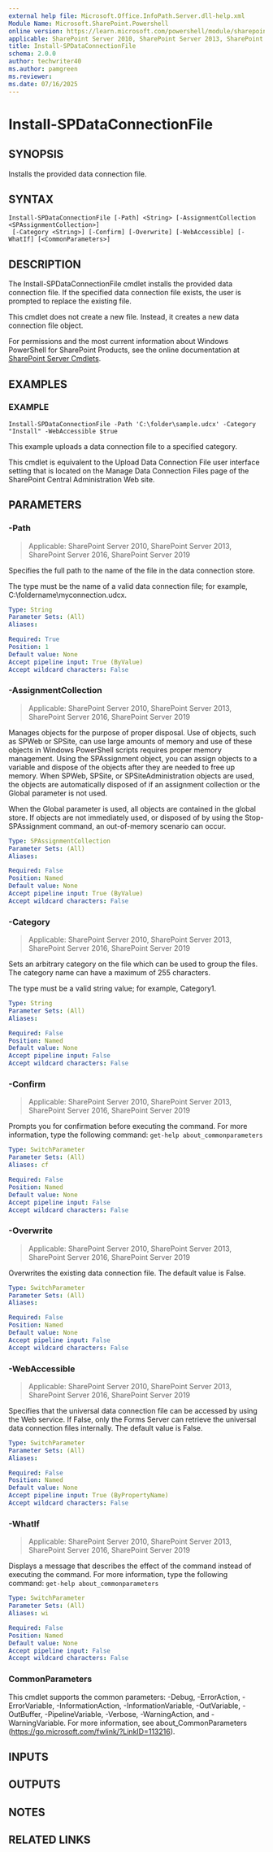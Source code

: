 ```yaml
---
external help file: Microsoft.Office.InfoPath.Server.dll-help.xml
Module Name: Microsoft.SharePoint.Powershell
online version: https://learn.microsoft.com/powershell/module/sharepoint-server/install-spdataconnectionfile
applicable: SharePoint Server 2010, SharePoint Server 2013, SharePoint Server 2016, SharePoint Server 2019
title: Install-SPDataConnectionFile
schema: 2.0.0
author: techwriter40
ms.author: pamgreen
ms.reviewer:
ms.date: 07/16/2025
---
```


# Install-SPDataConnectionFile

## SYNOPSIS
Installs the provided data connection file.

## SYNTAX

```
Install-SPDataConnectionFile [-Path] <String> [-AssignmentCollection <SPAssignmentCollection>]
 [-Category <String>] [-Confirm] [-Overwrite] [-WebAccessible] [-WhatIf] [<CommonParameters>]
```

## DESCRIPTION
The Install-SPDataConnectionFile cmdlet installs the provided data connection file.
If the specified data connection file exists, the user is prompted to replace the existing file.

This cmdlet does not create a new file.
Instead, it creates a new data connection file object.

For permissions and the most current information about Windows PowerShell for SharePoint Products, see the online documentation at [SharePoint Server Cmdlets](https://learn.microsoft.com/powershell/sharepoint/sharepoint-server/sharepoint-server-cmdlets).

## EXAMPLES

### EXAMPLE
```
Install-SPDataConnectionFile -Path 'C:\folder\sample.udcx' -Category "Install" -WebAccessible $true
```

This example uploads a data connection file to a specified category.

This cmdlet is equivalent to the Upload Data Connection File user interface setting that is located on the Manage Data Connection Files page of the SharePoint Central Administration Web site.

## PARAMETERS

### -Path

> Applicable: SharePoint Server 2010, SharePoint Server 2013, SharePoint Server 2016, SharePoint Server 2019

Specifies the full path to the name of the file in the data connection store.

The type must be the name of a valid data connection file; for example, C:\foldername\myconnection.udcx.

```yaml
Type: String
Parameter Sets: (All)
Aliases:

Required: True
Position: 1
Default value: None
Accept pipeline input: True (ByValue)
Accept wildcard characters: False
```

### -AssignmentCollection

> Applicable: SharePoint Server 2010, SharePoint Server 2013, SharePoint Server 2016, SharePoint Server 2019

Manages objects for the purpose of proper disposal.
Use of objects, such as SPWeb or SPSite, can use large amounts of memory and use of these objects in Windows PowerShell scripts requires proper memory management.
Using the SPAssignment object, you can assign objects to a variable and dispose of the objects after they are needed to free up memory.
When SPWeb, SPSite, or SPSiteAdministration objects are used, the objects are automatically disposed of if an assignment collection or the Global parameter is not used.

When the Global parameter is used, all objects are contained in the global store.
If objects are not immediately used, or disposed of by using the Stop-SPAssignment command, an out-of-memory scenario can occur.

```yaml
Type: SPAssignmentCollection
Parameter Sets: (All)
Aliases:

Required: False
Position: Named
Default value: None
Accept pipeline input: True (ByValue)
Accept wildcard characters: False
```

### -Category

> Applicable: SharePoint Server 2010, SharePoint Server 2013, SharePoint Server 2016, SharePoint Server 2019

Sets an arbitrary category on the file which can be used to group the files.
The category name can have a maximum of 255 characters.

The type must be a valid string value; for example, Category1.

```yaml
Type: String
Parameter Sets: (All)
Aliases:

Required: False
Position: Named
Default value: None
Accept pipeline input: False
Accept wildcard characters: False
```

### -Confirm

> Applicable: SharePoint Server 2010, SharePoint Server 2013, SharePoint Server 2016, SharePoint Server 2019

Prompts you for confirmation before executing the command.
For more information, type the following command: `get-help about_commonparameters`

```yaml
Type: SwitchParameter
Parameter Sets: (All)
Aliases: cf

Required: False
Position: Named
Default value: None
Accept pipeline input: False
Accept wildcard characters: False
```

### -Overwrite

> Applicable: SharePoint Server 2010, SharePoint Server 2013, SharePoint Server 2016, SharePoint Server 2019

Overwrites the existing data connection file.
The default value is False.

```yaml
Type: SwitchParameter
Parameter Sets: (All)
Aliases:

Required: False
Position: Named
Default value: None
Accept pipeline input: False
Accept wildcard characters: False
```

### -WebAccessible

> Applicable: SharePoint Server 2010, SharePoint Server 2013, SharePoint Server 2016, SharePoint Server 2019

Specifies that the universal data connection file can be accessed by using the Web service.
If False, only the Forms Server can retrieve the universal data connection files internally.
The default value is False.

```yaml
Type: SwitchParameter
Parameter Sets: (All)
Aliases:

Required: False
Position: Named
Default value: None
Accept pipeline input: True (ByPropertyName)
Accept wildcard characters: False
```

### -WhatIf

> Applicable: SharePoint Server 2010, SharePoint Server 2013, SharePoint Server 2016, SharePoint Server 2019

Displays a message that describes the effect of the command instead of executing the command.
For more information, type the following command: `get-help about_commonparameters`

```yaml
Type: SwitchParameter
Parameter Sets: (All)
Aliases: wi

Required: False
Position: Named
Default value: None
Accept pipeline input: False
Accept wildcard characters: False
```

### CommonParameters
This cmdlet supports the common parameters: -Debug, -ErrorAction, -ErrorVariable, -InformationAction, -InformationVariable, -OutVariable, -OutBuffer, -PipelineVariable, -Verbose, -WarningAction, and -WarningVariable. For more information, see about_CommonParameters (https://go.microsoft.com/fwlink/?LinkID=113216).

## INPUTS

## OUTPUTS

## NOTES

## RELATED LINKS
